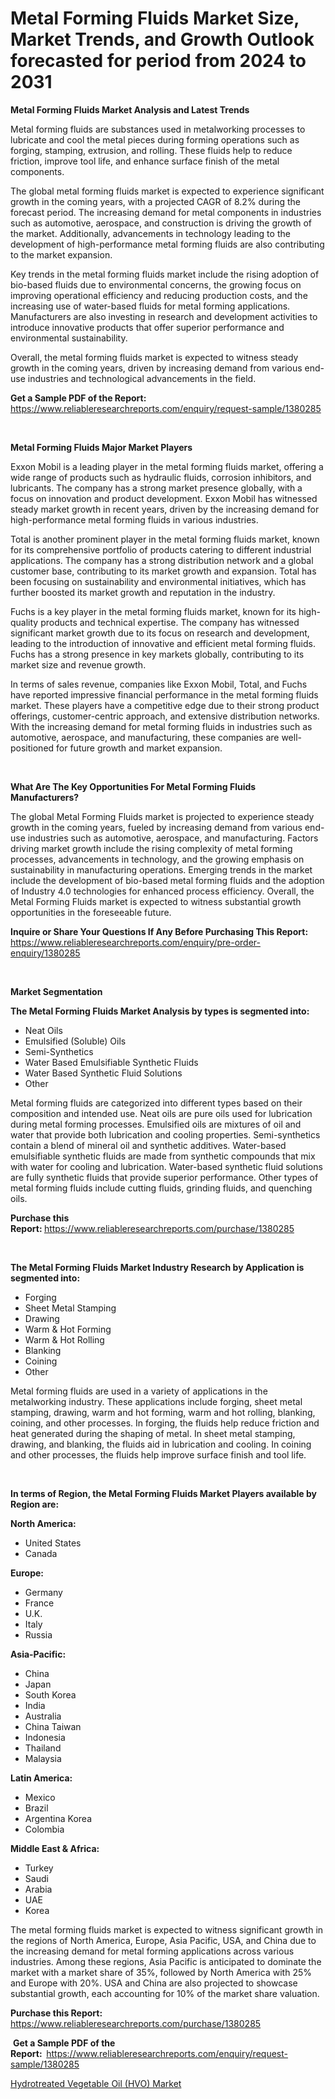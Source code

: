 <p><h1>Metal Forming Fluids Market Size, Market Trends, and Growth Outlook forecasted for period from 2024 to 2031</h1></p><p><strong>Metal Forming Fluids Market Analysis and Latest Trends</strong></p>
<p><p>Metal forming fluids are substances used in metalworking processes to lubricate and cool the metal pieces during forming operations such as forging, stamping, extrusion, and rolling. These fluids help to reduce friction, improve tool life, and enhance surface finish of the metal components.</p><p>The global metal forming fluids market is expected to experience significant growth in the coming years, with a projected CAGR of 8.2% during the forecast period. The increasing demand for metal components in industries such as automotive, aerospace, and construction is driving the growth of the market. Additionally, advancements in technology leading to the development of high-performance metal forming fluids are also contributing to the market expansion.</p><p>Key trends in the metal forming fluids market include the rising adoption of bio-based fluids due to environmental concerns, the growing focus on improving operational efficiency and reducing production costs, and the increasing use of water-based fluids for metal forming applications. Manufacturers are also investing in research and development activities to introduce innovative products that offer superior performance and environmental sustainability.</p><p>Overall, the metal forming fluids market is expected to witness steady growth in the coming years, driven by increasing demand from various end-use industries and technological advancements in the field.</p></p>
<p><strong>Get a Sample PDF of the Report:&nbsp;</strong> <a href="https://www.reliableresearchreports.com/enquiry/request-sample/1380285">https://www.reliableresearchreports.com/enquiry/request-sample/1380285</a></p>
<p>&nbsp;</p>
<p><strong>Metal Forming Fluids Major Market Players</strong></p>
<p><p>Exxon Mobil is a leading player in the metal forming fluids market, offering a wide range of products such as hydraulic fluids, corrosion inhibitors, and lubricants. The company has a strong market presence globally, with a focus on innovation and product development. Exxon Mobil has witnessed steady market growth in recent years, driven by the increasing demand for high-performance metal forming fluids in various industries.</p><p>Total is another prominent player in the metal forming fluids market, known for its comprehensive portfolio of products catering to different industrial applications. The company has a strong distribution network and a global customer base, contributing to its market growth and expansion. Total has been focusing on sustainability and environmental initiatives, which has further boosted its market growth and reputation in the industry.</p><p>Fuchs is a key player in the metal forming fluids market, known for its high-quality products and technical expertise. The company has witnessed significant market growth due to its focus on research and development, leading to the introduction of innovative and efficient metal forming fluids. Fuchs has a strong presence in key markets globally, contributing to its market size and revenue growth.</p><p>In terms of sales revenue, companies like Exxon Mobil, Total, and Fuchs have reported impressive financial performance in the metal forming fluids market. These players have a competitive edge due to their strong product offerings, customer-centric approach, and extensive distribution networks. With the increasing demand for metal forming fluids in industries such as automotive, aerospace, and manufacturing, these companies are well-positioned for future growth and market expansion.</p></p>
<p>&nbsp;</p>
<p><strong>What Are The Key Opportunities For Metal Forming Fluids Manufacturers?</strong></p>
<p><p>The global Metal Forming Fluids market is projected to experience steady growth in the coming years, fueled by increasing demand from various end-use industries such as automotive, aerospace, and manufacturing. Factors driving market growth include the rising complexity of metal forming processes, advancements in technology, and the growing emphasis on sustainability in manufacturing operations. Emerging trends in the market include the development of bio-based metal forming fluids and the adoption of Industry 4.0 technologies for enhanced process efficiency. Overall, the Metal Forming Fluids market is expected to witness substantial growth opportunities in the foreseeable future.</p></p>
<p><strong>Inquire or Share Your Questions If Any Before Purchasing This Report:</strong> <a href="https://www.reliableresearchreports.com/enquiry/pre-order-enquiry/1380285">https://www.reliableresearchreports.com/enquiry/pre-order-enquiry/1380285</a></p>
<p>&nbsp;</p>
<p><strong>Market Segmentation</strong></p>
<p><strong>The Metal Forming Fluids Market Analysis by types is segmented into:</strong></p>
<p><ul><li>Neat Oils</li><li>Emulsified (Soluble) Oils</li><li>Semi-Synthetics</li><li>Water Based Emulsifiable Synthetic Fluids</li><li>Water Based Synthetic Fluid Solutions</li><li>Other</li></ul></p>
<p><p>Metal forming fluids are categorized into different types based on their composition and intended use. Neat oils are pure oils used for lubrication during metal forming processes. Emulsified oils are mixtures of oil and water that provide both lubrication and cooling properties. Semi-synthetics contain a blend of mineral oil and synthetic additives. Water-based emulsifiable synthetic fluids are made from synthetic compounds that mix with water for cooling and lubrication. Water-based synthetic fluid solutions are fully synthetic fluids that provide superior performance. Other types of metal forming fluids include cutting fluids, grinding fluids, and quenching oils.</p></p>
<p><strong>Purchase this Report:&nbsp;</strong><a href="https://www.reliableresearchreports.com/purchase/1380285">https://www.reliableresearchreports.com/purchase/1380285</a></p>
<p>&nbsp;</p>
<p><strong>The Metal Forming Fluids Market Industry Research by Application is segmented into:</strong></p>
<p><ul><li>Forging</li><li>Sheet Metal Stamping</li><li>Drawing</li><li>Warm & Hot Forming</li><li>Warm & Hot Rolling</li><li>Blanking</li><li>Coining</li><li>Other</li></ul></p>
<p><p>Metal forming fluids are used in a variety of applications in the metalworking industry. These applications include forging, sheet metal stamping, drawing, warm and hot forming, warm and hot rolling, blanking, coining, and other processes. In forging, the fluids help reduce friction and heat generated during the shaping of metal. In sheet metal stamping, drawing, and blanking, the fluids aid in lubrication and cooling. In coining and other processes, the fluids help improve surface finish and tool life.</p></p>
<p>&nbsp;</p>
<p><strong>In terms of Region, the Metal Forming Fluids Market Players available by Region are:</strong></p>
<p>
    <p> <strong> North America: </strong>
        <ul>
            <li>United States</li>
            <li>Canada</li>
        </ul>
        </p> 
    <p> <strong> Europe: </strong>
        <ul>
            <li>Germany</li>
            <li>France</li>
            <li>U.K.</li>
            <li>Italy</li>
            <li>Russia</li>
        </ul>
        </p> 
    <p> <strong> Asia-Pacific: </strong>
        <ul>
            <li>China</li>
            <li>Japan</li>
            <li>South Korea</li>
            <li>India</li>
            <li>Australia</li>
            <li>China Taiwan</li>
            <li>Indonesia</li>
            <li>Thailand</li>
            <li>Malaysia</li>
        </ul>
        </p> 
    <p> <strong> Latin America: </strong>
        <ul>
            <li>Mexico</li>
            <li>Brazil</li>
            <li>Argentina Korea</li>
            <li>Colombia</li>
        </ul>
        </p> 
    <p> <strong> Middle East & Africa: </strong>
        <ul>
            <li>Turkey</li>
            <li>Saudi</li>
            <li>Arabia</li>
            <li>UAE</li>
            <li>Korea</li>
        </ul>
    </p>
    </p>
<p><p>The metal forming fluids market is expected to witness significant growth in the regions of North America, Europe, Asia Pacific, USA, and China due to the increasing demand for metal forming applications across various industries. Among these regions, Asia Pacific is anticipated to dominate the market with a market share of 35%, followed by North America with 25% and Europe with 20%. USA and China are also projected to showcase substantial growth, each accounting for 10% of the market share valuation.</p></p>
<p><strong>Purchase this Report: </strong><a href="https://www.reliableresearchreports.com/purchase/1380285">https://www.reliableresearchreports.com/purchase/1380285</a></p>
<p>&nbsp;<strong>Get a Sample PDF of the Report:&nbsp;&nbsp;</strong><a href="https://www.reliableresearchreports.com/enquiry/request-sample/1380285">https://www.reliableresearchreports.com/enquiry/request-sample/1380285</a></p>
<p><strong></strong></p>
<p><p><a href="https://eight-handstand-8fb.notion.site/Hydrotreated-Vegetable-Oil-HVO-Market-Size-Reflecting-a-Forecast-Till-2031-Market-By-Type-By-App-b6079a8a5a61420f961fc6ef1e6e7f5f">Hydrotreated Vegetable Oil (HVO) Market</a></p></p>